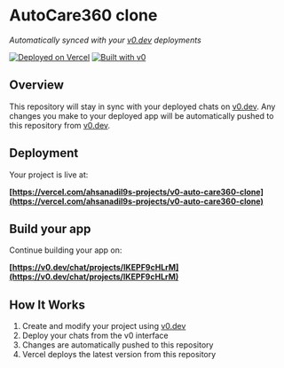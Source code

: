 # AutoCare360 clone

*Automatically synced with your [v0.dev](https://v0.dev) deployments*

[![Deployed on Vercel](https://img.shields.io/badge/Deployed%20on-Vercel-black?style=for-the-badge&logo=vercel)](https://vercel.com/ahsanadil9s-projects/v0-auto-care360-clone)
[![Built with v0](https://img.shields.io/badge/Built%20with-v0.dev-black?style=for-the-badge)](https://v0.dev/chat/projects/lKEPF9cHLrM)

## Overview

This repository will stay in sync with your deployed chats on [v0.dev](https://v0.dev).
Any changes you make to your deployed app will be automatically pushed to this repository from [v0.dev](https://v0.dev).

## Deployment

Your project is live at:

**[https://vercel.com/ahsanadil9s-projects/v0-auto-care360-clone](https://vercel.com/ahsanadil9s-projects/v0-auto-care360-clone)**

## Build your app

Continue building your app on:

**[https://v0.dev/chat/projects/lKEPF9cHLrM](https://v0.dev/chat/projects/lKEPF9cHLrM)**

## How It Works

1. Create and modify your project using [v0.dev](https://v0.dev)
2. Deploy your chats from the v0 interface
3. Changes are automatically pushed to this repository
4. Vercel deploys the latest version from this repository
